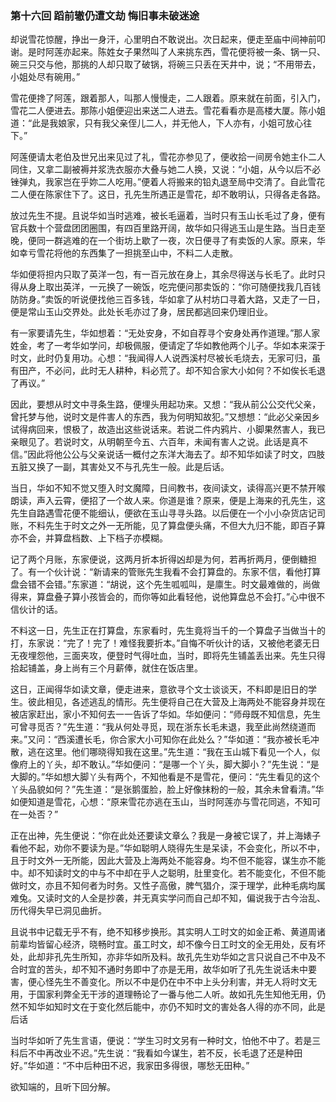 <script type="text/javascript">
    var head = document.getElementsByTagName('head')[0];
    cssURL = '/public/article_1.css';
    linkTag = document.createElement('link');
    linkTag.href = cssURL;
    linkTag.setAttribute('type','text/css');
    linkTag.setAttribute('rel','stylesheet');
    head.appendChild(linkTag);
</script>
### 第十六回 蹈前辙仍遭文劫 悔旧事未破迷途

却说雪花惊醒，挣出一身汗，心里明白不敢说出。次日起来，便走至庙中间神前叩谢。是时阿莲亦起来。陈姓女子果然叫了人来挑东西，雪花便将被一条、锅一只、碗三只交与他，那挑的人却只取了破锅，将碗三只丢在天井中，说；“不用带去，小姐处尽有碗用。”

雪花便搀了阿莲，跟着那人，叫那人慢慢走，二人跟着。原来就在前面，引入门，雪花二人便进去。那陈小姐便迎出来送二人进去。雪花看看亦是高楼大厦。陈小姐道：“此是我娘家，只有我父亲侄儿二人，并无他人，下人亦有，小姐可放心往下。”

阿莲便请太老伯及世兄出来见过了礼，雪花亦参见了，便收拾一间房令她主仆二人同住，又拿二副被褥并浆洗衣服亦大叠与她二人换，又说：“小姐，从今以后不必锉弹丸，我家岂在乎妳二人吃用。”便着人将搬来的铅丸退至局中交清了。自此雪花二人便在陈家住下了。这日，孔先生所遇正是雪花，却不敢明认，只得各走各路。

放过先生不提。且说华如当时逃难，被长毛逼着，当时只有玉山长毛过了身，便有官兵数十个营盘团团圈围，有四百里路开阔，故华如只得逃玉山是生路。当日走至晚，便同一群逃难的在一个街坊上歇了一夜，次日便寻了有卖饭的人家。原来，华如幸亏雪花将他的东西集了一担挑至山中，不料二人走散。

华如便将担内只取了英洋一包，有一百元放在身上，其余尽得送与长毛了。此时只得从身上取出英洋，一元换了一碗饭，吃完便问那卖饭的：“你可随便找我几百钱防防身。”卖饭的听说便找他三百多钱，华如拿了从村坊口寻着大路，又走了一日，便是常山玉山交界处。此处长毛亦过了身，居民都逃回来仍理旧业。

有一家要请先生，华如想着：“无处安身，不如自荐寻个安身处再作道理。”那人家姓金，考了一考华如学问，却极佩服，便请定了华如教他两个儿子。华如本来深于时文，此时仍复用功。心想：“我闻得人人说西溪村尽被长毛烧去，无家可归，虽有田产，不必问，此时无人耕种，料必荒了。却不知合家大小如何？不如俟长毛退了再议。”

因此，要想从时文中寻条生路，便埋头用起功来。又想：“我从前公公交代父亲，曾托梦与他，说时文是件害人的东西，我为何明知故犯。”又想想：“此必父亲因乡试得病回来，恨极了，故造出这些说话来。若说二件内鸦片、小脚果然害人，我已亲眼见了。若说时文，从明朝至今五、六百年，未闻有害人之说。此话是真不信。”因此将他公公与父亲说话一概付之东洋大海去了。却不知华如读了时文，四肢五脏又换了一副，其害处又不与孔先生一般。此是后话。

当日，华如不知不觉又堕入时文魔障，日间教书，夜间读文，读得高兴更不禁开喉朗读，声入云霄，便招了一个故人来。你道是谁？原来，便是上海来的孔先生，这先生自路遇雪花便不能细认，便欲在玉山寻寻头路。以后便在一个小小杂货店记司账，不料先生于时文之外一无所能，见了算盘便头痛，不但大九归不能，即百子算亦不会，并算盘档数、上下档子亦模糊。

记了两个月账，东家便说，这两月折本折得凶却是为何，若再折两月，便倒糖担了。有一个伙计说：“新请来的管账先生我看不会打算盘的。东家不信，看他打算盘会错不会错。”东家道：“胡说，这个先生呱呱叫，是廪生。时文最难做的，尚做得来，算盘叠子算小孩皆会的，而你等如此看轻他，说他算盘总不会打。”心中很不信伙计的话。

不料这一日，先生正在打算盘，东家看时，先生竟将当千的一个算盘子当做当十的打，东家说：“完了！完了！难怪我要折本。”自悔不听伙计的话，又被他老婆无日无夜埋怨他，三面夹攻，便登时气得吐血，当时，即将先生铺盖丢出来。先生只得拾起铺盖，身上尚有三个月薪俸，就住在饭店里。

这日，正闻得华如读文章，便走进来，意欲寻个文士谈谈天，不料即是旧日的学生。彼此相见，各述逃乱的情形。先生便将自己在大营及上海两处不能容身并现在被店家赶出，家小不知何去一一告诉了华如。华如便问：“师母既不知信息，先生可曾寻觅否？”先生道：“我从何处寻觅，现在浙东长毛未退，我至此尚然绕道而来。”又问：“西溪遭长毛，你合家大小可知你在此处么？”华如道：“我亦被长毛冲散，逃在这里。他们哪晓得知我在这里。”先生道：“我在玉山城下看见一个人，似像府上的丫头，却不敢认。”华如便问：“是哪一个丫头，脚大脚小？”先生说：“是大脚的。”华如想大脚丫头有两个，不知他看是不是雪花，便问：“先生看见的这个丫头品貌如何？”先生道：“是张鹅蛋脸，脸上好像抹粉的一般，其余未曾看清。”华如便知道是雪花，心想：“原来雪花亦逃在玉山，当时阿莲亦与雪花同逃，不知可在一处否？”

正在出神，先生便说：“你在此处还要读文章么？我是一身被它误了，并上海婊子看他不起，劝你不要读为是。”华如聪明人晓得先生是呆读，不会变化，所以不中，且于时文外一无所能，因此大营及上海两处不能容身。均不但不能容，谋生亦不能中。却不知读时文的中与不中却在乎人之聪明，肚里变化。若不能变化，不但不能做时文，亦且不知何者为时务。又性子高傲，脾气猖介，深于理学，此种毛病均属难兔。又读时文的人全是抄袭，并无真实学问而自己却不知，偏说我于古今治乱、历代得失早已洞见曲折。

且说书中记载无乎不有，绝不知移步换形。其实明人工时文的如金正希、黄道周诸前辈均皆留心经济，晓畅时宜。虽工时文，却不像今日工时文的全无用处，反有坏处，此却非孔先生所知，亦非华如所及料。故孔先生劝华如之言只说自己不中及不合时宜的苦头，却不知不通时务即中了亦是无用，故华如听了孔先生说话未中要害，便心怪先生不善变化。所以不中是仍在中不中上头分利害，并无人将时文无用，于国家利弊全无干涉的道理畅论了一番与他二人听。故如孔先生知他无用，仍然不知华如知时文在于变化然后能中，亦仍不知时文的害处各人得的亦不同，此是后话

当时华如听了先生言语，便说：“学生习时文另有一种时文，怕他不中了。若是三科后不中再改业不迟。”先生说：“我看如今谋生，若不反，长毛退了还是种田好。”华如道：“不中后种田不迟，我家田多得很，哪愁无田种。”

欲知端的，且听下回分解。